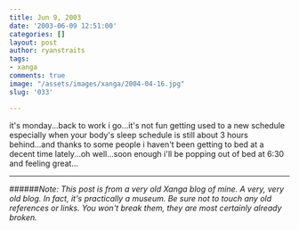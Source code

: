 ```yaml
---
title: Jun 9, 2003
date: '2003-06-09 12:51:00'
categories: []
layout: post
author: ryanstraits
tags:
- xanga
comments: true
image: "/assets/images/xanga/2004-04-16.jpg"
slug: '033'

---
```

it's monday...back to work i go...it's not fun getting used to a new schedule especially when your body's sleep schedule is still about 3 hours behind...and thanks to some people i haven't been getting to bed at a decent time lately...oh well...soon enough i'll be popping out of bed at 6:30 and feeling great...

<!-- break -->

---

######*Note: This post is from a very old Xanga blog of mine. A very, very old blog. In fact, it's practically a museum. Be sure not to touch any old references or links. You won't break them, they are most certainly already broken.*